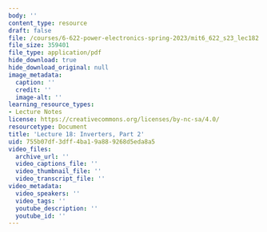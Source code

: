 ```yaml
---
body: ''
content_type: resource
draft: false
file: /courses/6-622-power-electronics-spring-2023/mit6_622_s23_lec182.pdf
file_size: 359401
file_type: application/pdf
hide_download: true
hide_download_original: null
image_metadata:
  caption: ''
  credit: ''
  image-alt: ''
learning_resource_types:
- Lecture Notes
license: https://creativecommons.org/licenses/by-nc-sa/4.0/
resourcetype: Document
title: 'Lecture 18: Inverters, Part 2'
uid: 755b07df-3dff-4ba1-9a88-9268d5eda8a5
video_files:
  archive_url: ''
  video_captions_file: ''
  video_thumbnail_file: ''
  video_transcript_file: ''
video_metadata:
  video_speakers: ''
  video_tags: ''
  youtube_description: ''
  youtube_id: ''
---
```

